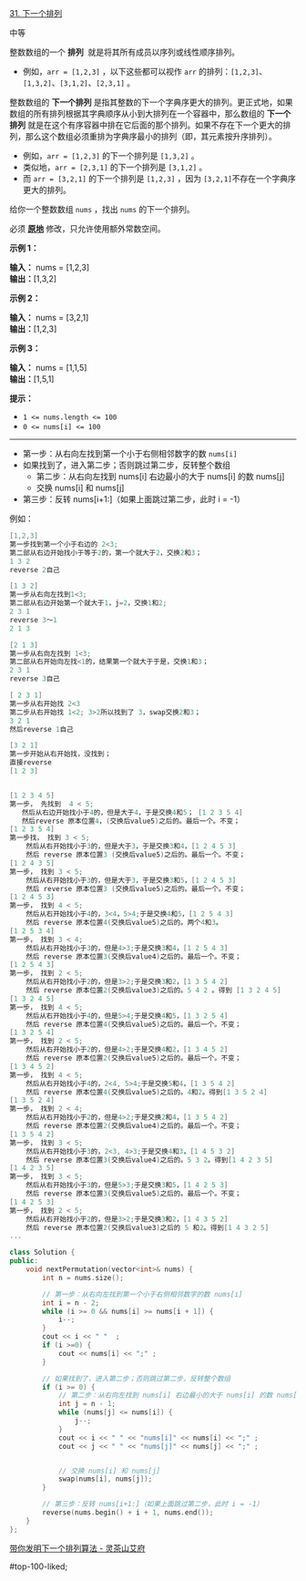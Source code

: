 [31. 下一个排列](https://leetcode.cn/problems/next-permutation/)

中等

整数数组的一个 **排列**  就是将其所有成员以序列或线性顺序排列。

- 例如，`arr = [1,2,3]` ，以下这些都可以视作 `arr` 的排列：`[1,2,3]`、`[1,3,2]`、`[3,1,2]`、`[2,3,1]` 。

整数数组的 **下一个排列** 是指其整数的下一个字典序更大的排列。更正式地，如果数组的所有排列根据其字典顺序从小到大排列在一个容器中，那么数组的 **下一个排列** 就是在这个有序容器中排在它后面的那个排列。如果不存在下一个更大的排列，那么这个数组必须重排为字典序最小的排列（即，其元素按升序排列）。

- 例如，`arr = [1,2,3]` 的下一个排列是 `[1,3,2]` 。
- 类似地，`arr = [2,3,1]` 的下一个排列是 `[3,1,2]` 。
- 而 `arr = [3,2,1]` 的下一个排列是 `[1,2,3]` ，因为 `[3,2,1]`不存在一个字典序更大的排列。

给你一个整数数组 `nums` ，找出 `nums` 的下一个排列。

必须 **[原地](https://baike.baidu.com/item/%E5%8E%9F%E5%9C%B0%E7%AE%97%E6%B3%95)** 修改，只允许使用额外常数空间。

**示例 1：**

**输入：** nums = [1,2,3]  
**输出：**[1,3,2]  

**示例 2：**

**输入：** nums = [3,2,1]  
**输出：**[1,2,3]  

**示例 3：**

**输入：** nums = [1,1,5]  
**输出：**[1,5,1]  

**提示：**

- `1 <= nums.length <= 100`
- `0 <= nums[i] <= 100`
---- ----
- 第一步：从右向左找到第一个小于右侧相邻数字的数 `nums[i]`
- 如果找到了，进入第二步；否则跳过第二步，反转整个数组
    - 第二步：从右向左找到 nums[i] 右边最小的大于 nums[i] 的数 nums[j]
    - 交换 nums[i] 和 nums[j]
- 第三步：反转 nums[i+1:]（如果上面跳过第二步，此时 i = -1）

例如：
```cpp
[1,2,3]
第一步找到第一个小于右边的 2<3; 
第二部从右边开始找小于等于2的，第一个就大于2，交换2和3；
1 3 2
reverse 2自己

[1 3 2]
第一步从右向左找到1<3; 
第二部从右边开始第一个就大于1，j=2，交换1和2;
2 3 1 
reverse 3～1
2 1 3

[2 1 3]
第一步从右向左找到 1<3;
第二部从右开始向左找<1的，结果第一个就大于于是，交换1和3；
2 3 1
reverse 3自己

[ 2 3 1]
第一步从右开始找 2<3
第二步从右开始找 1<2; 3>2所以找到了 3，swap交换2和3；
3 2 1
然后reverse 1自己

[3 2 1]
第一步开始从右开始找，没找到；
直接reverse 
[1 2 3]
```


```cpp

[1 2 3 4 5]
第一步， 先找到  4 < 5;
   然后从右边开始找小于4的，但是大于4，于是交换4和5； [1 2 3 5 4]
   然后reverse 原本位置4，(交换后value5)之后的。最后一个。不变；
[1 2 3 5 4] 
第一步找， 找到 3 < 5;
    然后从右开始找小于3的，但是大于3，于是交换3和4，[1 2 4 5 3]
    然后 reverse 原本位置3 (交换后value5)之后的。最后一个。不变；
[1 2 4 3 5]
第一步， 找到 3 < 5;
    然后从右开始找小于3的，但是大于3，于是交换3和5，[1 2 4 5 3]
    然后 reverse 原本位置3 (交换后value5)之后的。最后一个。不变；
[1 2 4 5 3]
第一步， 找到 4 < 5;
    然后从右开始找小于4的，3<4，5>4;于是交换4和5，[1 2 5 4 3]
    然后 reverse 原本位置4(交换后value5)之后的。两个4和3。
[1 2 5 3 4]
第一步， 找到 3 < 4;
    然后从右开始找小于3的，但是4>3;于是交换3和4，[1 2 5 4 3]
    然后 reverse 原本位置3(交换后value4)之后的。最后一个。不变；
[1 2 5 4 3]
第一步， 找到 2 < 5;
    然后从右开始找小于2的，但是3>2;于是交换3和2，[1 3 5 4 2]
    然后 reverse 原本位置2(交换后value3)之后的。5 4 2 。得到 [1 3 2 4 5]
[1 3 2 4 5]
第一步， 找到 4 < 5;
    然后从右开始找小于4的，但是5>4;于是交换4和5，[1 3 2 5 4]
    然后 reverse 原本位置4(交换后value5)之后的。最后一个。不变；
[1 3 2 5 4]
第一步， 找到 2 < 5;
    然后从右开始找小于2的，但是4>2;于是交换4和2，[1 3 4 5 2]
    然后 reverse 原本位置2(交换后value5)之后的。最后一个。不变；
[1 3 4 5 2]
第一步， 找到 4 < 5;
    然后从右开始找小于4的，2<4, 5>4;于是交换5和4，[1 3 5 4 2]
    然后 reverse 原本位置4(交换后value5)之后的。4和2。得到[1 3 5 2 4]
[1 3 5 2 4]
第一步， 找到 2 < 4;
    然后从右开始找小于2的，但是4>2;于是交换2和4，[1 3 5 4 2]
    然后 reverse 原本位置2(交换后value4)之后的。最后一个。不变；
[1 3 5 4 2]
第一步， 找到 3 < 5;
    然后从右开始找小于3的，2<3, 4>3;于是交换4和3，[1 4 5 3 2]
    然后 reverse 原本位置3(交换后value4)之后的。5 3 2。得到[1 4 2 3 5]
[1 4 2 3 5]
第一步， 找到 3 < 5;
    然后从右开始找小于3的，但是5>3;于是交换3和5，[1 4 2 5 3]
    然后 reverse 原本位置3(交换后value5)之后的。最后一个。不变；
[1 4 2 5 3]
第一步， 找到 2 < 5;
    然后从右开始找小于2的，但是3>2;于是交换3和2，[1 4 3 5 2]
    然后 reverse 原本位置2(交换后value3)之后的 5 和2。得到[1 4 3 2 5]
...
```

```cpp
class Solution {
public:
    void nextPermutation(vector<int>& nums) {
        int n = nums.size();

        // 第一步：从右向左找到第一个小于右侧相邻数字的数 nums[i]
        int i = n - 2;
        while (i >= 0 && nums[i] >= nums[i + 1]) {
            i--;
        }
        cout << i << " "  ;
        if (i >=0) {
            cout << nums[i] << ";" ;
        }

        // 如果找到了，进入第二步；否则跳过第二步，反转整个数组
        if (i >= 0) {
            // 第二步：从右向左找到 nums[i] 右边最小的大于 nums[i] 的数 nums[j]
            int j = n - 1;
            while (nums[j] <= nums[i]) {
                j--;
            }
            cout << i << " " << "nums[i]" << nums[i] << ";" ;
            cout << j << " " << "nums[j]" << nums[j] << ";" ;


            // 交换 nums[i] 和 nums[j]
            swap(nums[i], nums[j]);
        }

        // 第三步：反转 nums[i+1:]（如果上面跳过第二步，此时 i = -1）
        reverse(nums.begin() + i + 1, nums.end());
    }
};
```
[带你发明下一个排列算法 - 灵茶山艾府](https://leetcode.cn/problems/next-permutation/solutions/3621022/jiao-ni-cong-ling-kai-shi-si-kao-zhe-ti-9qfrq)

#top-100-liked; 